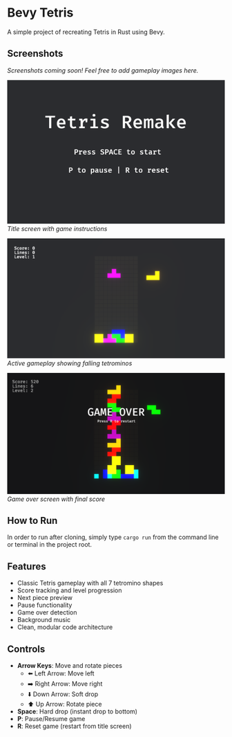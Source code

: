 # Bevy Tetris

A simple project of recreating Tetris in Rust using Bevy.

## Screenshots

*Screenshots coming soon! Feel free to add gameplay images here.*

![Title Screen](screenshots/title_screen.png)
*Title screen with game instructions*

![Gameplay](screenshots/gameplay.png)
*Active gameplay showing falling tetrominos*

![Game Over](screenshots/game_over.png)
*Game over screen with final score*


## How to Run

In order to run after cloning, simply type `cargo run` from the command line or terminal in the project root.

## Features

- Classic Tetris gameplay with all 7 tetromino shapes
- Score tracking and level progression
- Next piece preview
- Pause functionality
- Game over detection
- Background music
- Clean, modular code architecture

## Controls

- **Arrow Keys**: Move and rotate pieces
  - ⬅️ Left Arrow: Move left
  - ➡️ Right Arrow: Move right
  - ⬇️ Down Arrow: Soft drop
  - ⬆️ Up Arrow: Rotate piece
- **Space**: Hard drop (instant drop to bottom)
- **P**: Pause/Resume game
- **R**: Reset game (restart from title screen)
